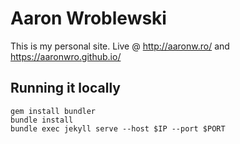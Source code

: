 # Aaron Wroblewski 
This is my personal site. Live @ http://aaronw.ro/ and https://aaronwro.github.io/

## Running it locally 
```Shell
gem install bundler
bundle install
bundle exec jekyll serve --host $IP --port $PORT
```
